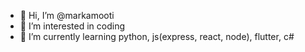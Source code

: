 - 👋 Hi, I’m @markamooti
- 👀 I’m interested in coding
- 🌱 I’m currently learning python, js(express, react, node), flutter, c# 

<!---
markamooti/markamooti is a ✨ special ✨ repository because its `README.md` (this file) appears on your GitHub profile.
You can click the Preview link to take a look at your changes.
--->
